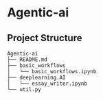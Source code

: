 # Agentic-ai


## Project Structure

```
Agentic-ai
├── README.md
├── basic_workflows
│   └── basic_workflows.ipynb
├── deeplearning.AI
│   └── essay_writer.ipynb
└── util.py

```